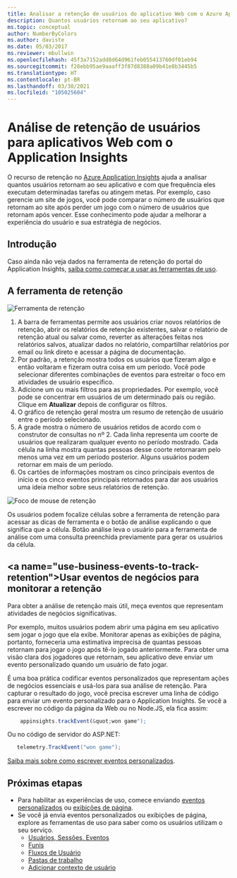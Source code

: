 ```yaml
---
title: Analisar a retenção de usuários do aplicativo Web com o Azure Application Insights
description: Quantos usuários retornam ao seu aplicativo?
ms.topic: conceptual
author: NumberByColors
ms.author: daviste
ms.date: 05/03/2017
ms.reviewer: mbullwin
ms.openlocfilehash: 45f3a7152add8d64d961feb055413760df01eb94
ms.sourcegitcommit: f28ebb95ae9aaaff3f87d8388a09b41e0b3445b5
ms.translationtype: HT
ms.contentlocale: pt-BR
ms.lasthandoff: 03/30/2021
ms.locfileid: "105025604"
---
```

# <a name="user-retention-analysis-for-web-applications-with-application-insights"></a>Análise de retenção de usuários para aplicativos Web com o Application Insights

O recurso de retenção no [Azure Application Insights](./app-insights-overview.md) ajuda a analisar quantos usuários retornam ao seu aplicativo e com que frequência eles executam determinadas tarefas ou atingem metas. Por exemplo, caso gerencie um site de jogos, você pode comparar o número de usuários que retornam ao site após perder um jogo com o número de usuários que retornam após vencer. Esse conhecimento pode ajudar a melhorar a experiência do usuário e sua estratégia de negócios.

## <a name="get-started"></a>Introdução

Caso ainda não veja dados na ferramenta de retenção do portal do Application Insights, [saiba como começar a usar as ferramentas de uso](usage-overview.md).

## <a name="the-retention-tool"></a>A ferramenta de retenção

![Ferramenta de retenção](./media/usage-retention/retention.png)

1. A barra de ferramentas permite aos usuários criar novos relatórios de retenção, abrir os relatórios de retenção existentes, salvar o relatório de retenção atual ou salvar como, reverter as alterações feitas nos relatórios salvos, atualizar dados no relatório, compartilhar relatórios por email ou link direto e acessar a página de documentação. 
2. Por padrão, a retenção mostra todos os usuários que fizeram algo e então voltaram e fizeram outra coisa em um período. Você pode selecionar diferentes combinações de eventos para estreitar o foco em atividades de usuário específico.
3. Adicione um ou mais filtros para as propriedades. Por exemplo, você pode se concentrar em usuários de um determinado país ou região. Clique em **Atualizar** depois de configurar os filtros. 
4. O gráfico de retenção geral mostra um resumo de retenção de usuário entre o período selecionado. 
5. A grade mostra o número de usuários retidos de acordo com o construtor de consultas no nº 2. Cada linha representa um coorte de usuários que realizaram qualquer evento no período mostrado. Cada célula na linha mostra quantas pessoas desse coorte retornaram pelo menos uma vez em um período posterior. Alguns usuários podem retornar em mais de um período. 
6. Os cartões de informações mostram os cinco principais eventos de início e os cinco eventos principais retornados para dar aos usuários uma ideia melhor sobre seus relatórios de retenção. 

![Foco de mouse de retenção](./media/usage-retention/hover.png)

Os usuários podem focalize células sobre a ferramenta de retenção para acessar as dicas de ferramenta e o botão de análise explicando o que significa que a célula. Botão análise leva o usuário para a ferramenta de análise com uma consulta preenchida previamente para gerar os usuários da célula. 

## <a name="use-business-events-to-track-retention&quot;></a>Usar eventos de negócios para monitorar a retenção

Para obter a análise de retenção mais útil, meça eventos que representam atividades de negócios significativas. 

Por exemplo, muitos usuários podem abrir uma página em seu aplicativo sem jogar o jogo que ela exibe. Monitorar apenas as exibições de página, portanto, forneceria uma estimativa imprecisa de quantas pessoas retornam para jogar o jogo após tê-lo jogado anteriormente. Para obter uma visão clara dos jogadores que retornam, seu aplicativo deve enviar um evento personalizado quando um usuário de fato jogar.  

É uma boa prática codificar eventos personalizados que representam ações de negócios essenciais e usá-los para sua análise de retenção. Para capturar o resultado do jogo, você precisa escrever uma linha de código para enviar um evento personalizado para o Application Insights. Se você a escrever no código da página da Web ou no Node.JS, ela fica assim:

```JavaScript
    appinsights.trackEvent(&quot;won game");
```

Ou no código de servidor do ASP.NET:

```csharp
   telemetry.TrackEvent("won game");
```

[Saiba mais sobre como escrever eventos personalizados](./api-custom-events-metrics.md#trackevent).


## <a name="next-steps"></a>Próximas etapas
- Para habilitar as experiências de uso, comece enviando [eventos personalizados](./api-custom-events-metrics.md#trackevent) ou [exibições de página](./api-custom-events-metrics.md#page-views).
- Se você já envia eventos personalizados ou exibições de página, explore as ferramentas de uso para saber como os usuários utilizam o seu serviço.
    - [Usuários, Sessões, Eventos](usage-segmentation.md)
    - [Funis](usage-funnels.md)
    - [Fluxos de Usuário](usage-flows.md)
    - [Pastas de trabalho](../visualize/workbooks-overview.md)
    - [Adicionar contexto de usuário](./usage-overview.md)